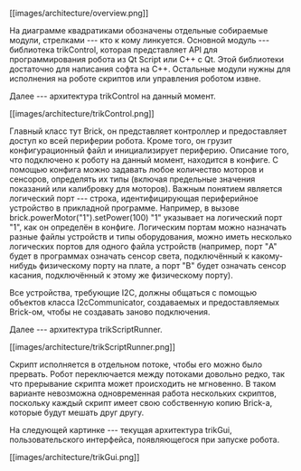 [[images/architecture/overview.png]]

На диаграмме квадратиками обозначены отдельные собираемые модули, стрелками --- кто к кому линкуется. Основной модуль --- библиотека trikControl, которая представляет API для программирования робота из Qt Script или C++ с Qt. Этой библиотеки достаточно для написания софта на С++. Остальные модули нужны для исполнения на роботе скриптов или управления роботом извне.

Далее --- архитектура trikControl на данный момент.

[[images/architecture/trikControl.png]]

Главный класс тут Brick, он представляет контроллер и предоставляет доступ ко всей периферии робота. Кроме того, он грузит конфигурационный файл и инициализирует периферию. Описание того, что подключено к роботу на данный момент, находится в конфиге. С помощью конфига можно задавать любое количество моторов и сенсоров, определять их типы (включая предельные значения показаний или калибровку для моторов). Важным понятием является логический порт --- строка, идентифицирующая периферийное устройство в прикладной программе. Например, в вызове brick.powerMotor("1").setPower(100) "1" указывает на логический порт "1", как он определён в конфиге. Логическим портам можно назначать разные файлы устройств и типы оборудования, можно иметь несколько логических портов для одного файла устройств (например, порт "A" будет в программах означать сенсор света, подключённый к какому-нибудь физическому порту на плате, а порт "B" будет означать сенсор касания, подключённый к этому же физическому порту).

Все устройства, требующие I2C, должны общаться с помощью объектов класса I2cCommunicator, создаваемых и предоставляемых Brick-ом, чтобы не создавать заново подключения.

Далее --- архитектура trikScriptRunner.

[[images/architecture/trikScriptRunner.png]]

Скрипт исполняется в отдельном потоке, чтобы его можно было прервать. Робот переключается между потоками довольно редко, так что прерывание скрипта может происходить не мгновенно. В таком варианте невозможна одновременная работа нескольких скриптов, поскольку каждый скрипт имеет свою собственную копию Brick-а, которые будут мешать друг другу.

На следующей картинке --- текущая архитектура trikGui, пользовательского интерфейса, появляющегося при запуске робота.

[[images/architecture/trikGui.png]]